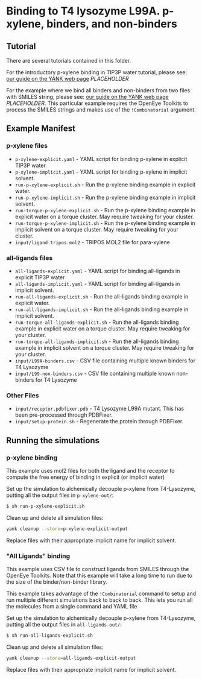 # Binding to T4 lysozyme L99A. p-xylene, binders, and non-binders

## Tutorial

There are several tutorials contained in this folder.

For the introductory p-xylene binding in TIP3P water tutorial, please see: 
[our guide on the YANK web page](http://getyank.org/examples) *PLACEHOLDER*

For the example where we bind all binders and non-binders from two files 
with SMILES string, please see:
[our guide on the YANK web page](http://getyank.org/examples) *PLACEHOLDER*.
This particular example requires the OpenEye Toolkits 
to process the SMILES strings and makes use of the `!Combinatorial` argument.

## Example Manifest

### p-xylene files 
* `p-xylene-explicit.yaml` - YAML script for binding p-xylene in explicit TIP3P water 
* `p-xylene-implicit.yaml` - YAML script for binding p-xylene in implicit solvent.
* `run-p-xylene-explicit.sh` - Run the p-xylene binding example in explicit water.
* `run-p-xylene-implicit.sh` - Run the p-xylene binding example in implicit solvent.
* `run-torque-p-xylene-explicit.sh` - Run the p-xylene binding example in explicit water on a torque cluster. May require tweaking for your cluster.
* `run-torque-p-xylene-implicit.sh` - Run the p-xylene binding example in implicit solvent on a torque cluster. May require tweaking for your cluster.
* `input/ligand.tripos.mol2` - TRIPOS MOL2 file for para-xylene

### all-ligands files 
* `all-ligands-explicit.yaml` - YAML script for binding all-ligands in explicit TIP3P water 
* `all-ligands-implicit.yaml` - YAML script for binding all-ligands in implicit solvent.
* `run-all-ligands-explicit.sh` - Run the all-ligands binding example in explicit water.
* `run-all-ligands-implicit.sh` - Run the all-ligands binding example in implicit solvent.
* `run-torque-all-ligands-explicit.sh` - Run the all-ligands binding example in explicit water on a torque cluster. May require tweaking for your cluster.
* `run-torque-all-ligands-implicit.sh` - Run the all-ligands binding example in implicit solvent on a torque cluster. May require tweaking for your cluster.
* `input/L99A-binders.csv` - CSV file containing multiple known binders for T4 Lysozyme
* `input/L99-non-binders.csv` - CSV file containing multiple known non-binders for T4 Lysozyme

### Other Files
* `input/receptor.pdbfixer.pdb` - T4 Lysozyme L99A mutant. This has been pre-processed through PDBFixer. 
* `input/setup-protein.sh` - Regenerate the protein through PDBFixer.


## Running the simulations

### p-xylene binding 

This example uses mol2 files for both the ligand and the receptor to compute the free energy of binding 
in explicit (or implicit water)

Set up the simulation to alchemically decouple p-xylene from T4-Lysozyme, putting all the output files in `p-xylene-out/`:
```bash
$ sh run-p-xylene-explicit.sh
```

Clean up and delete all simulation files:
```bash
yank cleanup --store=p-xylene-explicit-output
```

Replace files with their appropriate implicit name for implicit solvent.

### "All Ligands" binding

This example uses CSV file to construct ligands from SMILES through the 
OpenEye Toolkits. Note that this example will take a long time to run 
due to the size of the binder/non-binder library.

This example takes advantage of the `!Combinatorial` command to setup and 
run multiple different simulations back to back to back. This lets you run 
all the molecules from a single command and YAML file

Set up the simulation to alchemically decouple p-xylene from T4-Lysozyme, putting all the output files in `all-ligands-out/`:
```bash
$ sh run-all-ligands-explicit.sh
```

Clean up and delete all simulation files:
```bash
yank cleanup --store=all-ligands-explicit-output
```

Replace files with their appropriate implicit name for implicit solvent.